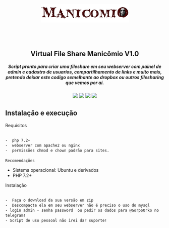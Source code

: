 <h6 align="center">
   <img src="https://raw.githubusercontent.com/gorpo/Manicomio-Boot-Theme/master/manicomio/boot.png" width="55%"></img>
  </h6>

 <h6 align="center">
    <a href="https://tcxsproject.com.br">
      <img src="https://i.imgur.com/hFf0s1A.png" alt="" height="150px">
    </a>
    <h2 align="center">Virtual File Share Manicômio V1.0</h2>
    <h5 align="center">Script pronto para criar uma fileshare em seu webserver com painel de admin e cadastro de usuarios, compartilhamento de links e muito mais, pretendo deixar este codigo semelhante ao dropbox ou outros filesharing que vemos por ai.</h5>
  </h6>
  <h6 align="center">
    <a href="https://tcxsproject.com.br"><img src="https://img.shields.io/badge/php-^7.1.3-blue.svg" /></a>
    <a href="https://tcxsproject.com.br"><img src="https://img.shields.io/badge/Versão-v1.0-blue.svg" /></a>
    <a href="https://tcxsproject.com.br"><img src="https://img.shields.io/badge/Support-Chat-blue.svg" /></a>
    <a href="https://tcxsproject.com.br"><img src="https://img.shields.io/badge/Telegram-Channel-blue.svg" /></a>
  </h6>


Instalação e execução
---------------------

Requisitos
~~~~~~~~~~

-  php 7.2+
-  webserver com apache2 ou nginx
-  permissões chmod e chown padrão para sites.

Recomendações
~~~~~~~~~~~~~

-  Sistema operacional: Ubuntu e derivados
-  PHP 7.2+

Instalação
~~~~~~~~~~

-  Faça o download da sua versão em zip
-  Descompacte ela em seu webserver não é preciso o uso do mysql
- login admin - senha password  ou pedir os dados para @GorpoOrko no telegram!
- Script de uso pessoal não irei dar suporte!
